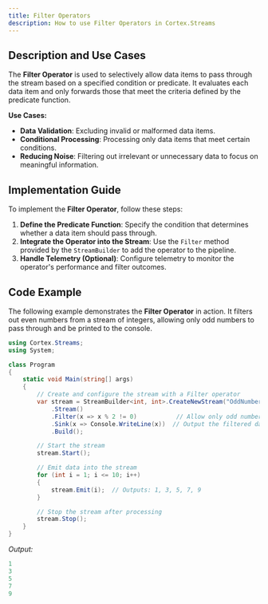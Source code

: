 ```yaml
---
title: Filter Operators
description: How to use Filter Operators in Cortex.Streams
---
```


## Description and Use Cases

The **Filter Operator** is used to selectively allow data items to pass through the stream based on a specified condition or predicate. It evaluates each data item and only forwards those that meet the criteria defined by the predicate function.

**Use Cases:**
- **Data Validation**: Excluding invalid or malformed data items.
- **Conditional Processing**: Processing only data items that meet certain conditions.
- **Reducing Noise**: Filtering out irrelevant or unnecessary data to focus on meaningful information.

## Implementation Guide

To implement the **Filter Operator**, follow these steps:

1. **Define the Predicate Function**: Specify the condition that determines whether a data item should pass through.
2. **Integrate the Operator into the Stream**: Use the `Filter` method provided by the `StreamBuilder` to add the operator to the pipeline.
3. **Handle Telemetry (Optional)**: Configure telemetry to monitor the operator's performance and filter outcomes.

## Code Example
The following example demonstrates the **Filter Operator** in action. It filters out even numbers from a stream of integers, allowing only odd numbers to pass through and be printed to the console.

```csharp
using Cortex.Streams;
using System;

class Program
{
    static void Main(string[] args)
    {
        // Create and configure the stream with a Filter operator
        var stream = StreamBuilder<int, int>.CreateNewStream("OddNumberStream")
            .Stream()
            .Filter(x => x % 2 != 0)           // Allow only odd numbers
            .Sink(x => Console.WriteLine(x))  // Output the filtered data to the console
            .Build();

        // Start the stream
        stream.Start();

        // Emit data into the stream
        for (int i = 1; i <= 10; i++)
        {
            stream.Emit(i);  // Outputs: 1, 3, 5, 7, 9
        }

        // Stop the stream after processing
        stream.Stop();
    }
}
```

*Output:*

```csharp
1
3
5
7
9
```
